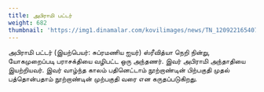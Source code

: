 ```yaml
---
title: அபிராமி பட்டர்
weight: 682
thumbnail: 'https://img1.dinamalar.com/kovilimages/news/TN_120922165407000000.jpg'
---
```


அபிராமி பட்டர் (இயற்பெயர்: சுப்ரமணிய ஐயர்) ஸ்ரீவித்யா நெறி நின்று, யோகமுறைப்படி பராசக்தியை வழிபட்ட ஒரு அந்தணர். இவர் அபிராமி அந்தாதியை இயற்றியவர். இவர் வாழ்ந்த காலம் பதினெட்டாம் நூற்றாண்டின் பிற்பகுதி முதல் பத்தொன்பதாம் நூற்றாண்டின் முற்பகுதி வரை என கருதப்படுகிறது.